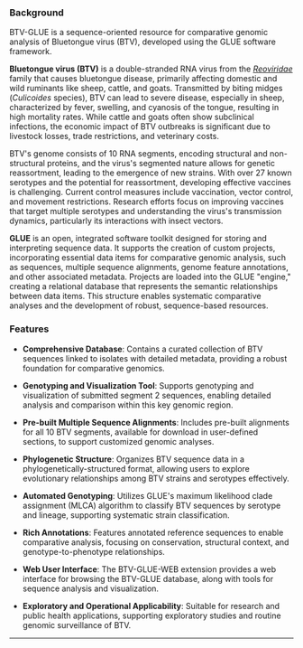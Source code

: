 ### Background

BTV-GLUE is a sequence-oriented resource for comparative genomic analysis of Bluetongue virus (BTV), developed using the GLUE software framework.

**Bluetongue virus (BTV)** is a double-stranded RNA virus from the *[Reoviridae](https://ictv.global/report_9th/dsRNA/Reoviridae)* family that causes bluetongue disease, primarily affecting domestic and wild ruminants like sheep, cattle, and goats. Transmitted by biting midges (*Culicoides* species), BTV can lead to severe disease, especially in sheep, characterized by fever, swelling, and cyanosis of the tongue, resulting in high mortality rates. While cattle and goats often show subclinical infections, the economic impact of BTV outbreaks is significant due to livestock losses, trade restrictions, and veterinary costs.

BTV's genome consists of 10 RNA segments, encoding structural and non-structural proteins, and the virus's segmented nature allows for genetic reassortment, leading to the emergence of new strains. With over 27 known serotypes and the potential for reassortment, developing effective vaccines is challenging. Current control measures include vaccination, vector control, and movement restrictions. Research efforts focus on improving vaccines that target multiple serotypes and understanding the virus's transmission dynamics, particularly its interactions with insect vectors.

**GLUE** is an open, integrated software toolkit designed for storing and interpreting sequence data. It supports the creation of custom projects, incorporating essential data items for comparative genomic analysis, such as sequences, multiple sequence alignments, genome feature annotations, and other associated metadata. Projects are loaded into the GLUE "engine," creating a relational database that represents the semantic relationships between data items. This structure enables systematic comparative analyses and the development of robust, sequence-based resources.

### Features

-   **Comprehensive Database**: Contains a curated collection of BTV sequences linked to isolates with detailed metadata, providing a robust foundation for comparative genomics.

-   **Genotyping and Visualization Tool**: Supports genotyping and visualization of submitted segment 2 sequences, enabling detailed analysis and comparison within this key genomic region.

-   **Pre-built Multiple Sequence Alignments**: Includes pre-built alignments for all 10 BTV segments, available for download in user-defined sections, to support customized genomic analyses.

-   **Phylogenetic Structure**: Organizes BTV sequence data in a phylogenetically-structured format, allowing users to explore evolutionary relationships among BTV strains and serotypes effectively.

-   **Automated Genotyping**: Utilizes GLUE's maximum likelihood clade assignment (MLCA) algorithm to classify BTV sequences by serotype and lineage, supporting systematic strain classification.

-   **Rich Annotations**: Features annotated reference sequences to enable comparative analysis, focusing on conservation, structural context, and genotype-to-phenotype relationships.

-   **Web User Interface**: The BTV-GLUE-WEB extension provides a web interface for browsing the BTV-GLUE database, along with tools for sequence analysis and visualization.

-   **Exploratory and Operational Applicability**: Suitable for research and public health applications, supporting exploratory studies and routine genomic surveillance of BTV.



* * * * *

